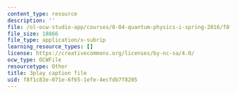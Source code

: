 ```yaml
---
content_type: resource
description: ''
file: /ol-ocw-studio-app/courses/8-04-quantum-physics-i-spring-2016/f8f1c83e071e6f651efe4ecfdb7f8205_vcuY46RwoV0.srt
file_size: 18866
file_type: application/x-subrip
learning_resource_types: []
license: https://creativecommons.org/licenses/by-nc-sa/4.0/
ocw_type: OCWFile
resourcetype: Other
title: 3play caption file
uid: f8f1c83e-071e-6f65-1efe-4ecfdb7f8205
---
```

